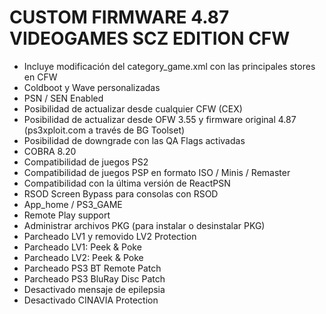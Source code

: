# CUSTOM FIRMWARE 4.87 VIDEOGAMES SCZ EDITION CFW
- Incluye modificación del category_game.xml con las principales stores en CFW
- Coldboot y Wave personalizadas
- PSN / SEN Enabled
- Posibilidad de actualizar desde cualquier CFW (CEX)
- Posibilidad de actualizar desde OFW 3.55 y firmware original 4.87 (ps3xploit.com a través de BG Toolset)
- Posibilidad de downgrade con las QA Flags activadas
- COBRA 8.20
- Compatibilidad de juegos PS2 
- Compatibilidad de juegos PSP en formato ISO / Minis / Remaster
- Compatibilidad con la última versión de ReactPSN
- RSOD Screen Bypass para consolas con RSOD
- App_home / PS3_GAME
- Remote Play support
- Administrar archivos PKG (para instalar o desinstalar PKG)
- Parcheado LV1 y removido LV2 Protection
- Parcheado LV1: Peek & Poke
- Parcheado LV2: Peek & Poke
- Parcheado PS3 BT Remote Patch
- Parcheado PS3 BluRay Disc Patch
- Desactivado mensaje de epilepsia
- Desactivado CINAVIA Protection 
